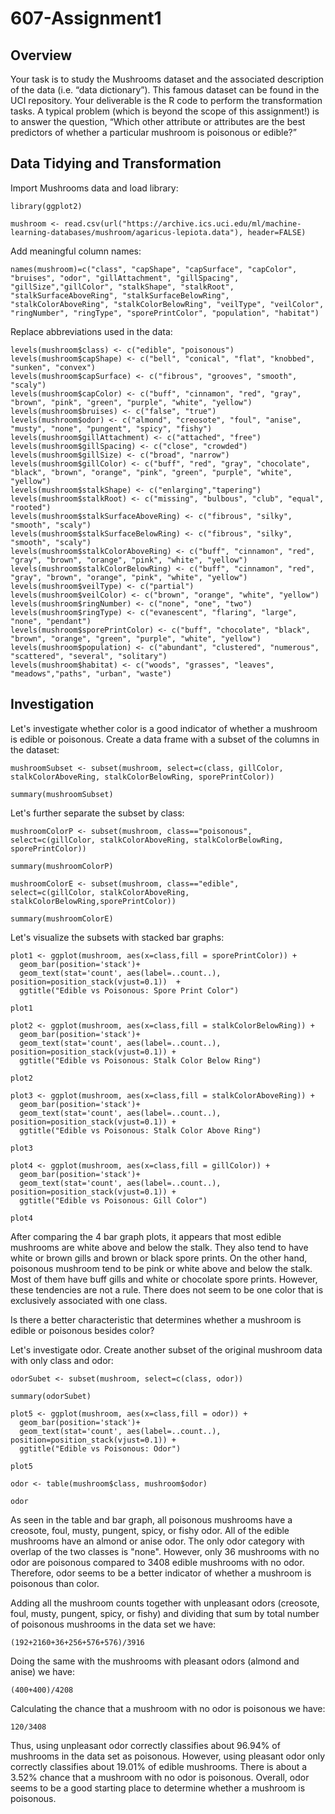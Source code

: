 # 607-Assignment1


## Overview

Your task is to study the Mushrooms dataset and the associated description of the data (i.e. “data dictionary”). This famous dataset can be found in the UCI repository. Your deliverable is the R code to perform the transformation tasks.
A typical problem (which is beyond the scope of this assignment!) is to answer the question, 
“Which other attribute or attributes are the best predictors of whether a particular mushroom is poisonous or edible?”

## Data Tidying and Transformation

Import Mushrooms data and load library:
```{r}
library(ggplot2)
```

```{r}
mushroom <- read.csv(url("https://archive.ics.uci.edu/ml/machine-learning-databases/mushroom/agaricus-lepiota.data"), header=FALSE)
```

Add meaningful column names:
```{r}
names(mushroom)=c("class", "capShape", "capSurface", "capColor", "bruises", "odor", "gillAttachment", "gillSpacing", "gillSize","gillColor", "stalkShape", "stalkRoot", "stalkSurfaceAboveRing", "stalkSurfaceBelowRing", "stalkColorAboveRing", "stalkColorBelowRing", "veilType", "veilColor", "ringNumber", "ringType", "sporePrintColor", "population", "habitat")

```

Replace abbreviations used in the data:
  
```{r}
levels(mushroom$class) <- c("edible", "poisonous")
levels(mushroom$capShape) <- c("bell", "conical", "flat", "knobbed", "sunken", "convex")
levels(mushroom$capSurface) <- c("fibrous", "grooves", "smooth", "scaly")
levels(mushroom$capColor) <- c("buff", "cinnamon", "red", "gray", "brown", "pink", "green", "purple", "white", "yellow")
levels(mushroom$bruises) <- c("false", "true")
levels(mushroom$odor) <- c("almond", "creosote", "foul", "anise", "musty", "none", "pungent", "spicy", "fishy")
levels(mushroom$gillAttachment) <- c("attached", "free")
levels(mushroom$gillSpacing) <- c("close", "crowded")
levels(mushroom$gillSize) <- c("broad", "narrow")
levels(mushroom$gillColor) <- c("buff", "red", "gray", "chocolate", "black", "brown", "orange", "pink", "green", "purple", "white", "yellow")
levels(mushroom$stalkShape) <- c("enlarging","tapering")     
levels(mushroom$stalkRoot) <- c("missing", "bulbous", "club", "equal", "rooted")
levels(mushroom$stalkSurfaceAboveRing) <- c("fibrous", "silky", "smooth", "scaly")
levels(mushroom$stalkSurfaceBelowRing) <- c("fibrous", "silky", "smooth", "scaly")
levels(mushroom$stalkColorAboveRing) <- c("buff", "cinnamon", "red", "gray", "brown", "orange", "pink", "white", "yellow")
levels(mushroom$stalkColorBelowRing) <- c("buff", "cinnamon", "red", "gray", "brown", "orange", "pink", "white", "yellow")
levels(mushroom$veilType) <- c("partial")
levels(mushroom$veilColor) <- c("brown", "orange", "white", "yellow")
levels(mushroom$ringNumber) <- c("none", "one", "two")
levels(mushroom$ringType) <- c("evanescent", "flaring", "large", "none", "pendant")
levels(mushroom$sporePrintColor) <- c("buff", "chocolate", "black", "brown", "orange", "green", "purple", "white", "yellow")
levels(mushroom$population) <- c("abundant", "clustered", "numerous", "scattered", "several", "solitary")
levels(mushroom$habitat) <- c("woods", "grasses", "leaves", "meadows","paths", "urban", "waste")

```

## Investigation

Let's investigate whether color is a good indicator of whether a mushroom is edible or poisonous.
Create a data frame with a subset of the columns in the dataset: 
                              
```{r}
mushroomSubset <- subset(mushroom, select=c(class, gillColor, stalkColorAboveRing, stalkColorBelowRing, sporePrintColor))

summary(mushroomSubset)     
```

Let's further separate the subset by class:

```{r}
mushroomColorP <- subset(mushroom, class=="poisonous", select=c(gillColor, stalkColorAboveRing, stalkColorBelowRing, sporePrintColor))

summary(mushroomColorP)

mushroomColorE <- subset(mushroom, class=="edible", select=c(gillColor, stalkColorAboveRing, stalkColorBelowRing,sporePrintColor))

summary(mushroomColorE)
```

Let's visualize the subsets with stacked bar graphs:

```{r}
plot1 <- ggplot(mushroom, aes(x=class,fill = sporePrintColor)) + 
  geom_bar(position='stack')+
  geom_text(stat='count', aes(label=..count..), position=position_stack(vjust=0.1))  +
  ggtitle("Edible vs Poisonous: Spore Print Color")

plot1

plot2 <- ggplot(mushroom, aes(x=class,fill = stalkColorBelowRing)) + 
  geom_bar(position='stack')+
  geom_text(stat='count', aes(label=..count..), position=position_stack(vjust=0.1)) +
  ggtitle("Edible vs Poisonous: Stalk Color Below Ring")

plot2

plot3 <- ggplot(mushroom, aes(x=class,fill = stalkColorAboveRing)) + 
  geom_bar(position='stack')+
  geom_text(stat='count', aes(label=..count..), position=position_stack(vjust=0.1)) +
  ggtitle("Edible vs Poisonous: Stalk Color Above Ring")

plot3

plot4 <- ggplot(mushroom, aes(x=class,fill = gillColor)) + 
  geom_bar(position='stack')+
  geom_text(stat='count', aes(label=..count..), position=position_stack(vjust=0.1)) +
  ggtitle("Edible vs Poisonous: Gill Color")

plot4

```

After comparing the 4 bar graph plots, it appears that most edible mushrooms are white above and below the stalk. They also tend to have white or brown gills and brown or black spore prints. On the other hand, poisonous mushroom tend to be pink or white above and below the stalk. Most of them have buff gills and white or chocolate spore prints. However, these tendencies are not a rule. There does not seem to be one color that is exclusively associated with one class.

Is there a better characteristic that determines whether a mushroom is edible or poisonous besides color?

Let's investigate odor. Create another subset of the original mushroom data with only class and odor:

```{r}
odorSubet <- subset(mushroom, select=c(class, odor))

summary(odorSubet)

plot5 <- ggplot(mushroom, aes(x=class,fill = odor)) + 
  geom_bar(position='stack')+
  geom_text(stat='count', aes(label=..count..), position=position_stack(vjust=0.1)) +
  ggtitle("Edible vs Poisonous: Odor")

plot5
```



```{r}
odor <- table(mushroom$class, mushroom$odor)

odor
```

As seen in the table and bar graph, all poisonous mushrooms have a creosote, foul, musty, pungent, spicy, or fishy odor. All of the edible mushrooms have an almond or anise odor. The only odor category with overlap of the two classes is "none". However, only 36 mushrooms with no odor are poisonous compared to 3408 edible mushrooms with no odor. Therefore,  odor seems to be a better indicator of whether a mushroom is poisonous than color. 

Adding all the mushroom counts together with unpleasant odors (creosote, foul, musty, pungent, spicy, or fishy) and dividing that sum by total number of poisonous mushrooms in the data set we have:

```{r}
(192+2160+36+256+576+576)/3916
```
 Doing the same with the mushrooms with pleasant odors (almond and anise) we have:
```{r}
(400+400)/4208
```

Calculating the chance that a mushroom with no odor is poisonous we have:
```{r}
120/3408
```


Thus, using unpleasant odor correctly classifies about 96.94% of mushrooms in the data set as poisonous. However, using pleasant odor only correctly classifies about 19.01% of edible mushrooms. There is about a 3.52% chance that a mushroom with no odor is poisonous. Overall, odor seems to be a good starting place to determine whether a mushroom is poisonous.

